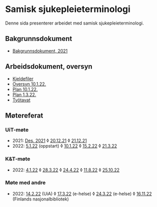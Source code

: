 # Samisk sjukepleieterminologi

Denne sida presenterer arbeidet med samisk sjukepleieterminologi.

## Bakgrunnsdokument

- [Bakgrunnsdokument, 2021](Bakgrunnsdokument.md)

## Arbeidsdokument, oversyn

- [Kjeldefiler](https://github.com/giellalt/term-sme-x-nursing)
- [Oversyn 10.1.22.](Oversyn_220110.md)
- [Plan 10.1.22.](Plan_220110.md)
- [Plan 1.3.22.](Plan_220301.md)
- [Työtavat](tyotavat.md)

## Møtereferat

### UiT-møte
- 2021: [Des. 2021](meetings/notat_møte.md)
◊ [20.12.21](meetings/moete.211220.md)
◊ [21.12.21](meetings/moete.211221.md)
- 2022: [5.1.22](meetings/moete.220105.md) (oppstart)
◊ [10.1.22](meetings/moete.220110.md)
◊ [15.2.22](meetings/diskusjon220215.md)
◊ [21.3.22](meetings/moete.220321.md)

### K&T-møte

- 2022: [4.1.22](meetings/moete.220104.md)
 ◊ [28.3.22](meetings/moete.220328.md)
 ◊ [24.4.22](meetings/moete.220424.md)
 ◊ [11.8.22](meetings/moete.220811.md)
 ◊ [25.10.22](meetings/moete.221025.md)

### Møte med andre
- 2022: [14.2.22](meetings/diskusjon_agder.md) (UiA)
◊ [17.3.22](meetings/moete.220317.md) (e-helse)
◊ [24.3.22](meetings/moete.220324.md) (e-helse)
◊ [16.11.22](meetings/kansalliskirjasto.md) (Finlands nasjonalbibliotek)

